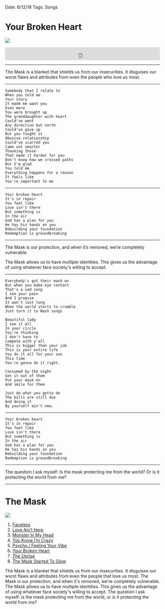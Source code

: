 Date: 6/12/18
Tags: Songs

# Your Broken Heart

![](https://f4.bcbits.com/img/a3587851187_10.jpg)

<iframe style="border: 0; width: 100%; height: 42px;" src="https://bandcamp.com/EmbeddedPlayer/album=639898814/size=small/bgcol=333333/linkcol=4ec5ec/artwork=none/track=2532863155/transparent=true/" seamless><a href="http://nashp.bandcamp.com/album/the-mask">The Mask by nashp</a></iframe>

---- 

The Mask is a blanket that shields us from our insecurities. It disguises our worst flaws and attributes from even the people who love us most.

---- 

	Somebody that I relate to
	When you told me
	Your story
	It made me want you
	Even more
	You were brought up
	The granddaughter with heart
	Could've went
	Any direction but north
	Could've gave up
	But you fought it
	Abusive relationship
	Could've scarred you
	Came out smarter
	Thanking those
	That made it harder for you 
	Don't know how we crossed paths
	But I'm glad
	You told me
	Everything happens for a reason
	It feels like
	You're important to me

---- 

	Your broken heart
	It's in repair
	You feel like
	Love isn't there
	But something is
	In the air
	God has a plan for you
	He has his hands on you
	Rebuilding your foundation
	Redemption is groundbreaking

---- 

The Mask is our protection, and when it’s removed, we’re completely vulnerable.

The Mask allows us to have multiple identities. This gives us the advantage of using whatever face society's willing to accept.

---- 

	Everybody's got their mask on
	But when you make eye contact
	That's a sad song
	I see your pain
	And I promise
	It won't last long
	When the world starts to crumble
	Just turn it to Nash songs
	
	Beautiful lady
	I see it all
	In your circle
	You're thinking
	I don't have to
	Compete with y'all
	This is bigger than your job
	This is your entire life
	You do it all for your son
	This time
	You're gonna do it right.
	
	Consumed by the night
	Get it out of them
	Put your mask on
	And smile for them
	
	Just do what you gotta do
	The bills are still due
	And doing it
	By yourself ain't new.

---- 

	Your broken heart
	It's in repair
	You feel like
	Love isn't there
	But something is
	In the air
	God has a plan for you
	He has his hands on you
	Rebuilding your foundation
	Redemption is groundbreaking

---- 

The question I ask myself: Is the mask protecting me from the world? Or is it protecting the world from me?

---- 

# The Mask

![](https://f4.bcbits.com/img/a3587851187_10.jpg)

1. [Faceless](https://nashp.com/faceless)
2. [Love Ain’t Here](https://nashp.com/love-aint-here-2)
3. [Monster In My Head](https://nashp.com/monster-in-my-head)
4. [You Know I’m Crazy](https://nashp.com/you-know-im-crazy)
5. [Psycho / Feeling Your Vibe](https://nashp.com/psycho)
6. [Your Broken Heart](https://nashp.com/your-broken-heart)
7. [The Uprise](https://nashp.com/the-uprise)
8. [The Mask Started To Glow](https://nashp.com/the-mask-started-to-glow)

The Mask is a blanket that shields us from our insecurities. It disguises our worst flaws and attributes from even the people that love us most. The Mask is our protection, and when it's removed, we're completely vulnerable. The Mask allows us to have multiple identities. This gives us the advantage of using whatever face society's willing to accept. The question I ask myself: is the  mask protecting me from the world, or is it protecting the world from me?
